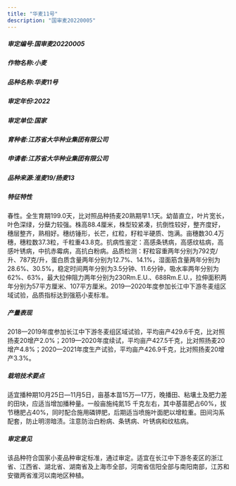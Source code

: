 ```yaml
---
title: "华麦11号"
description: "国审麦20220005"
---
```

##### 审定编号:国审麦20220005

##### 作物名称:小麦

##### 品种名称:华麦11号

##### 审定年份:2022

##### 审定单位:国家

##### 育种者:江苏省大华种业集团有限公司

##### 申请者:江苏省大华种业集团有限公司

##### 品种来源:淮麦19/扬麦13

##### 特征特性
春性。全生育期199.0天，比对照品种扬麦20熟期早1.1天。幼苗直立，叶片宽长，叶色深绿，分蘖力较强。株高88.4厘米，株型较紧凑，抗倒性较好，整齐度好，穗层整齐，熟相好。穗纺锤形，长芒，红粒，籽粒半硬质、饱满。亩穗数30.4万穗，穗粒数37.3粒，千粒重43.8克。抗病性鉴定：高感条锈病，高感纹枯病，高感叶锈病，中抗赤霉病，高抗白粉病。品质检测：籽粒容重两年分别为792克/升、787克/升，蛋白质含量两年分别为12.7%、14.1%，湿面筋含量两年分别为28.6%、30.5%，稳定时间两年分别为3.5分钟、11.6分钟，吸水率两年分别为62%、63%，最大拉伸阻力两年分别为230Rm.E.U.、688Rm.E.U.，拉伸面积两年分别为57平方厘米、107平方厘米。2019—2020年度参加长江中下游冬麦组区域试验，品质指标达到强筋小麦标准。

##### 产量表现
2018—2019年度参加长江中下游冬麦组区域试验，平均亩产429.6千克，比对照扬麦20增产2.0%；2019—2020年度续试，平均亩产427.5千克，比对照扬麦20增产4.8%；2020—2021年度生产试验，平均亩产426.9千克，比对照扬麦20增产3.3%。

##### 栽培技术要点
适宜播种期10月25日―11月5日，亩基本苗15万―17万，晚播田、粘壤土及肥力差的田块，应适当增加播种量。一般亩施纯氮15 千克左右，其中基苗肥占60%，拔节穗肥占40%，同时配合施用磷钾肥，后期适当喷施叶面肥以增粒重。田间沟系配套，防止明涝暗渍。注意防治白粉病、条锈病、叶锈病和纹枯病。

##### 审定意见
该品种符合国家小麦品种审定标准，通过审定。适宜在长江中下游冬麦区的浙江省、江西省、湖北省、湖南省及上海市全部，河南省信阳全部与南阳南部，江苏和安徽两省淮河以南地区种植。

